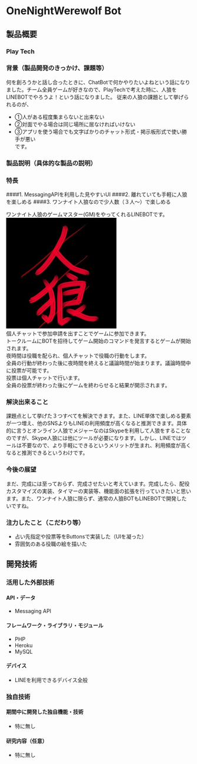 # OneNightWerewolf Bot
## 製品概要
### Play Tech

### 背景（製品開発のきっかけ、課題等）
何を創ろうかと話し合ったときに、ChatBotで何かやりたいよねという話になりました。チーム全員ゲームが好きなので、PlayTechで考えた時に、人狼をLINEBOTでやろうよ！という話になりました。
従来の人狼の課題として挙げられるのが、
* ①人がある程度集まらないと出来ない
* ➁対面でやる場合は同じ場所に居なければいけない
* ③アプリを使う場合でも文字ばかりのチャット形式・掲示板形式で使い勝手が悪い  
です。  

### 製品説明（具体的な製品の説明）   

### 特長  
####1. MessagingAPIを利用した見やすいUI
####2. 離れていても手軽に人狼を楽しめる
####3. ワンナイト人狼なので少人数（３人～）で楽しめる

ワンナイト人狼のゲームマスター(GM)をやってくれるLINEBOTです。  
![Alt text](/images/icon.jpeg)  
個人チャットで参加申請を出すことでゲームに参加できます。  
トークルームにBOTを招待してゲーム開始のコマンドを発言するとゲームが開始されます。  
夜時間は役職を配られ、個人チャットで役職の行動をします。  
全員の行動が終わった後に夜時間を終えると議論時間が始まります。議論時間中に投票が可能です。  
投票は個人チャットで行います。  
全員の投票が終わった後にゲームを終わらせると結果が開示されます。 

### 解決出来ること
課題点として挙げた３つすべてを解決できます。また、LINE単体で楽しめる要素が一つ増え、他のSNSよりもLINEの利用頻度が高くなると推測できます。具体的に言うとオンライン人狼でメジャーなのはSkypeを利用して人狼をすることなのですが、Skype人狼には他にツールが必要になります。しかし、LINEではツールは不要なので、より手軽にできるというメリットが生まれ、利用頻度が高くなると推測できるというわけです。
### 今後の展望
まだ、完成には至っておらず、完成させたいと考えています。完成したら、配役カスタマイズの実装、タイマーの実装等、機能面の拡張を行っていきたいと思います。また、ワンナイト人狼に限らず、通常の人狼BOTもLINEBOTで開発したいですね。  
### 注力したこと（こだわり等）
* 占い先指定や投票等をButtonsで実装した（UIを凝った）
* 雰囲気のある役職の絵を描いた

## 開発技術
### 活用した外部技術
#### API・データ
* Messaging API

#### フレームワーク・ライブラリ・モジュール
* PHP
* Heroku
* MySQL

#### デバイス
* LINEを利用できるデバイス全般

### 独自技術
#### 期間中に開発した独自機能・技術
* 特に無し

#### 研究内容（任意）
* 特に無し